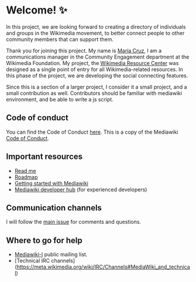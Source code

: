 # Welcome! :sparkles: 
In this project, we are looking forward to creating a directory of individuals and groups in the Wikimedia movement, to better connect people to other community members that can support them.

Thank you for joining this project. My name is [María Cruz](https://meta.wikimedia.org/wiki/User:MCruz_(WMF)), I am a communications manager in the Community Engagement department at the Wikimedia Foundation. My project, the [Wikimedia Resource Center](https://meta.wikimedia.org/wiki/WRC) was designed as a single point of entry for all Wikimedia-related resources. In this phase of the project, we are developing the social connecting features. 

Since this is a section of a larger project, I consider it a small project, and a small contribution as well. Contributors should be familiar with mediawiki environment, and be able to write a js script. 

## Code of conduct

You can find the Code of Conduct [here](Wikimedia-Resource-Center/code-of-conduct.md). This is a copy of the Mediawiki [Code of Conduct](https://www.mediawiki.org/wiki/Code_of_Conduct).

## Important resources
* [Read me](Wikimedia-Resource-Center/README.md)
* [Roadmap](https://github.com/macruzbar/Wikimedia-Resource-Center/issues/7)
* [Getting started with Mediawiki](https://www.mediawiki.org/wiki/How_to_become_a_MediaWiki_hacker)
* [Mediawiki developer hub](https://www.mediawiki.org/wiki/Developer_hub) (for experienced developers)


## Communication channels
I will follow the [main issue](https://github.com/macruzbar/Wikimedia-Resource-Center/issues/7) for comments and questions. 

## Where to go for help
* [Mediawiki-l](https://lists.wikimedia.org/mailman/listinfo/mediawiki-l) public mailing list.
* [Technical IRC channels] (https://meta.wikimedia.org/wiki/IRC/Channels#MediaWiki_and_technical)
